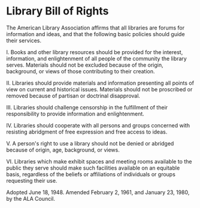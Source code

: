 # Library Bill of Rights

The American Library Association affirms that all libraries are forums for information and ideas, and that the following basic policies should guide their services.

I. Books and other library resources should be provided for the interest, information, and enlightenment of all people of the community the library serves. Materials should not be excluded because of the origin, background, or views of those contributing to their creation.

II. Libraries should provide materials and information presenting all points of view on current and historical issues. Materials should not be proscribed or removed because of partisan or doctrinal disapproval.

III. Libraries should challenge censorship in the fulfillment of their responsibility to provide information and enlightenment.

IV. Libraries should cooperate with all persons and groups concerned with resisting abridgment of free expression and free access to ideas.

V. A person's right to use a library should not be denied or abridged because of origin, age, background, or views.

VI. Libraries which make exhibit spaces and meeting rooms available to the public they serve should make such facilities available on an equitable basis, regardless of the beliefs or affiliations of individuals or groups requesting their use.

Adopted June 18, 1948. Amended February 2, 1961, and January 23, 1980, by the ALA Council.